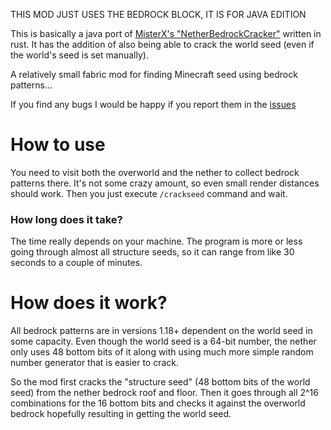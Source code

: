 THIS MOD JUST USES THE BEDROCK BLOCK, IT IS FOR JAVA EDITION

This is basically a java port of [MisterX's "NetherBedrockCracker"](https://github.com/19MisterX98/Nether_Bedrock_Cracker) written in rust.
It has the addition of also being able to crack the world seed (even if the world's seed is set manually).


A relatively small fabric mod for finding Minecraft seed using bedrock patterns...

If you find any bugs I would be happy if you report them in the [issues](https://github.com/MiranCZ/BedrockSeedCracker/issues)

# How to use
You need to visit both the overworld and the nether to collect bedrock patterns there.
It's not some crazy amount, so even small render distances should work. Then you just execute `/crackseed` command and wait.

### How long does it take?
The time really depends on your machine. The program is more or less going through almost all structure seeds, so it can range from like 30 seconds to a couple of minutes.

# How does it work?
All bedrock patterns are in versions 1.18+ dependent on the world seed in some capacity.
Even though the world seed is a 64-bit number, the nether only uses 48 bottom bits of it along with using much more simple random number generator that is easier to crack.

So the mod first cracks the "structure seed" (48 bottom bits of the world seed) from the nether bedrock roof and floor.
Then it goes through all 2^16 combinations for the 16 bottom bits and checks it against the overworld bedrock hopefully resulting in getting the world seed.

